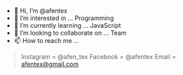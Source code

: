 - 👋 Hi, I’m @afentex
- 👀 I’m interested in ... Programming
- 🌱 I’m currently learning ... JavaScript
- 💞️ I’m looking to collaborate on ... Team
- 📫 How to reach me ...
 >Instagram = @afen_tex
 >Facebook = @afentex
 >Email = afentex@gmail.com

<!---
afentex/afentex is a ✨ special ✨ repository because its `README.md` (this file) appears on your GitHub profile.
You can click the Preview link to take a look at your changes.
--->

